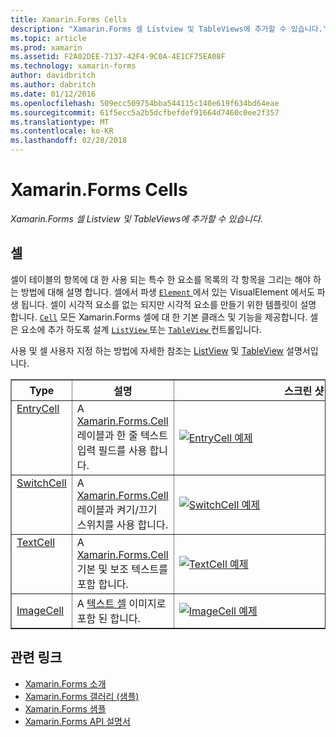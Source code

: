 ```yaml
---
title: Xamarin.Forms Cells
description: "Xamarin.Forms 셀 Listview 및 TableViews에 추가할 수 있습니다."
ms.topic: article
ms.prod: xamarin
ms.assetid: F2A02DEE-7137-42F4-9C0A-4E1CF75EA08F
ms.technology: xamarin-forms
author: davidbritch
ms.author: dabritch
ms.date: 01/12/2016
ms.openlocfilehash: 509ecc509754bba544115c140e619f634bd64eae
ms.sourcegitcommit: 61f5ecc5a2b5dcfbefdef91664d7460c0ee2f357
ms.translationtype: MT
ms.contentlocale: ko-KR
ms.lasthandoff: 02/28/2018
---
```

# <a name="xamarinforms-cells"></a>Xamarin.Forms Cells

_Xamarin.Forms 셀 Listview 및 TableViews에 추가할 수 있습니다._

<style>.tableimg {최대 너비: 없음! 중요;을 (를)</style>

## <a name="cells"></a>셀

셀이 테이블의 항목에 대 한 사용 되는 특수 한 요소를 목록의 각 항목을 그리는 해야 하는 방법에 대해 설명 합니다. 셀에서 파생 [ `Element` ](https://developer.xamarin.com/api/type/Xamarin.Forms.Element/)에서 있는 VisualElement 에서도 파생 됩니다. 셀이 시각적 요소를 없는 되지만 시각적 요소를 만들기 위한 템플릿이 설명 합니다. [`Cell`](https://developer.xamarin.com/api/type/Xamarin.Forms.Cell/) 모든 Xamarin.Forms 셀에 대 한 기본 클래스 및 기능을 제공합니다. 셀은 요소에 추가 하도록 설계 [ `ListView` ](https://developer.xamarin.com/api/type/Xamarin.Forms.ListView/) 또는 [ `TableView` ](https://developer.xamarin.com/api/type/Xamarin.Forms.TableView/) 컨트롤입니다.

사용 및 셀 사용자 지정 하는 방법에 자세한 참조는 [ListView](~/xamarin-forms/user-interface/listview/index.md) 및 [TableView](~/xamarin-forms/user-interface/tableview.md) 설명서입니다.

<table align="center" border="1" cellpadding="1" cellspacing="1">
<thead>
    <th>
      <strong>Type</strong>
    </th>
    <th>
      <strong>설명</strong>
    </th>
    <th style="min-width:400px">
      <strong>스크린 샷</strong>
    </th>
  </thead>
  <tbody>
    <tr>
    <td valign="top">
      <a href="https://developer.xamarin.com/api/type/Xamarin.Forms.EntryCell/">EntryCell</a>
    </td>
    <td valign="top">
A <a href="https://developer.xamarin.com/api/type/Xamarin.Forms.Cell/">Xamarin.Forms.Cell</a> 레이블과 한 줄 텍스트 입력 필드를 사용 합니다.
    </td>
    <td>
    <a href="https://github.com/xamarin/xamarin-forms-samples/blob/master/FormsGallery/FormsGallery/FormsGallery/EntryDemoPage.cs"><img src="cells-images/EntryCell.png" title="EntryCell 예제" class="tableimg">
    </a></td>
  </tr>
  <tr>
    <td valign="top">
      <a href="https://developer.xamarin.com/api/type/Xamarin.Forms.SwitchCell/">SwitchCell</a>
    </td>
    <td valign="top">
A <a href="https://developer.xamarin.com/api/type/Xamarin.Forms.Cell/">Xamarin.Forms.Cell</a> 레이블과 켜기/끄기 스위치를 사용 합니다.
    </td>
    <td>
    <a href="https://github.com/xamarin/xamarin-forms-samples/blob/master/FormsGallery/FormsGallery/FormsGallery/SwitchCellDemoPage.cs"><img src="cells-images/SwitchCell.png" title="SwitchCell 예제" class="tableimg">
    </a></td>
  </tr>
  <tr>
    <td valign="top">
      <a href="https://developer.xamarin.com/api/type/Xamarin.Forms.TextCell/">TextCell</a>
    </td>
    <td valign="top">
A <a href="https://developer.xamarin.com/api/type/Xamarin.Forms.Cell/">Xamarin.Forms.Cell</a> 기본 및 보조 텍스트를 포함 합니다.
    </td>
    <td>
    <a href="https://github.com/xamarin/xamarin-forms-samples/blob/master/FormsGallery/FormsGallery/FormsGallery/TextCellDemoPage.cs"><img src="cells-images/TextCell.png" title="TextCell 예제" class="tableimg">
    </a></td>
  </tr>
      <tr>
    <td>
      <a href="https://developer.xamarin.com/api/type/Xamarin.Forms.ImageCell/">ImageCell</a>
    </td>
    <td valign="top">
A <a href="https://developer.xamarin.com/api/type/Xamarin.Forms.TextCell/">텍스트 셀</a> 이미지로 포함 된 합니다.
    </td>
    <td>
    <a href="https://github.com/xamarin/xamarin-forms-samples/blob/master/FormsGallery/FormsGallery/FormsGallery/ImageCellDemoPage.cs"><img src="cells-images/ImageCell.png" title="ImageCell 예제" class="tableimg">
    </a></td>
  </tr>
  </tbody>
</table>



## <a name="related-links"></a>관련 링크

- [Xamarin.Forms 소개](~/xamarin-forms/get-started/introduction-to-xamarin-forms.md)
- [Xamarin.Forms 갤러리 (샘플)](https://developer.xamarin.com/samples/xamarin-forms/FormsGallery/)
- [Xamarin.Forms 샘플](https://developer.xamarin.com/samples/xamarin-forms/all/)
- [Xamarin.Forms API 설명서](https://developer.xamarin.com/api/namespace/Xamarin.Forms/)
